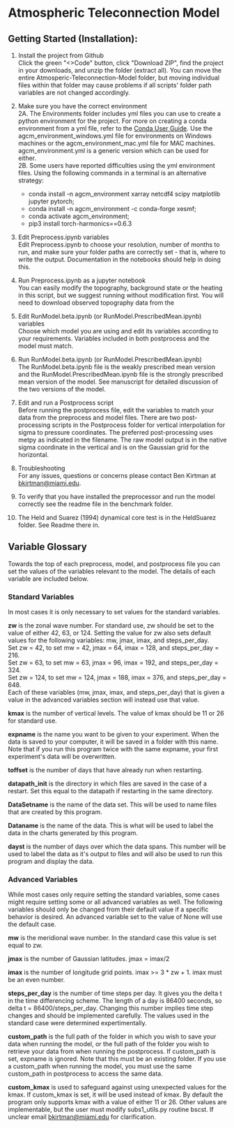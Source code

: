 # Atmospheric Teleconnection Model


## Getting Started (Installation):

1) Install the project from Github  
Click the green "<>Code" button, click "Download ZIP", find the project in your downloads, and unzip the folder (extract all). You can move the entire Atmosperic-Teleconnection-Model folder, but moving individual files within that folder may cause problems if all scripts' folder path variables are not changed accordingly.

2) Make sure you have the correct environment  
2A. The Environments folder includes yml files you can use to create a python environment for the project. For more on creating a conda environment from a yml file, refer to the [Conda User Guide](https://conda.io/projects/conda/en/latest/user-guide/tasks/manage-environments.html#creating-an-environment-from-an-environment-yml-file). Use the agcm_environment_windows.yml file for environments on Windows machines or the agcm_environment_mac.yml file for MAC machines. agcm_environment.yml is a generic version which can be used for either.  
2B. Some users have reported difficulties using the yml environment files. Using the following commands in a terminal is an alternative strategy:
   - conda install -n agcm_environment xarray netcdf4 scipy matplotlib jupyter pytorch;
   - conda install -n agcm_environment -c conda-forge xesmf;
   - conda activate agcm_environment;
   - pip3 install torch-harmonics==0.6.3

3) Edit Preprocess.ipynb variables  
Edit Preprocess.ipynb to choose your resolution, number of months to run, and make sure your folder paths are correctly set - that is, where to write the output. Documentation in the notebooks should help in doing this.

4) Run Preprocess.ipynb as a jupyter notebook  
You can easily modify the topography, background state or the heating in this script, but we suggest running without modification first. You will need to download observed topography data from the 

5) Edit RunModel.beta.ipynb (or RunModel.PrescribedMean.ipynb) variables  
Choose which model you are using and edit its variables according to your requirements. Variables included in both postprocess and the model must match.

6) Run RunModel.beta.ipynb (or RunModel.PrescribedMean.ipynb)  
The RunModel.beta.ipynb file is the weakly prescribed mean version and the RunModel.PrescribedMean.ipynb file is the strongly prescribed mean version of the model. See manuscript for detailed discussion of the two versions of the model.

7) Edit and run a Postprocess script  
Before running the postprocess file, edit the variables to match your data from the preprocess and model files. There are two post-processing scripts in the Postprocess folder for vertical interpolation for sigma to pressure coordinates. The preferred post-processing uses metpy as indicated in the filename. The raw model output is in the native sigma coordinate in the vertical and is on the Gaussian grid for the horizontal.

8) Troubleshooting  
For any issues, questions or concerns please contact Ben Kirtman at bkirtman@miami.edu.

9) To verify that you have installed the preprocessor and run the model correctly see the readme file in the benchmark folder.

10) The Held and Suarez (1994) dynamical core test is in the HeldSuarez folder. See Readme there in.


## Variable Glossary
Towards the top of each preprocess, model, and postprocess file you can set the values of the variables relevant to the model. The details of each variable are included below.


### Standard Variables
In most cases it is only necessary to set values for the standard variables.

**zw** is the zonal wave number. For standard use, zw should be set to the value of either 42, 63, or 124. Setting the value for zw also sets default values for the following variables: mw, jmax, imax, and steps_per_day.
<br>Set zw = 42, to set mw = 42, jmax = 64, imax = 128, and steps_per_day = 216.
<br>Set zw = 63, to set mw = 63, jmax = 96, imax = 192, and steps_per_day = 324.
<br>Set zw = 124, to set mw = 124, jmax = 188, imax = 376, and steps_per_day = 648.
<br>Each of these variables (mw, jmax, imax, and steps_per_day) that is given a value in the advanced variables section will instead use that value.

**kmax** is the number of vertical levels. The value of kmax should be 11 or 26 for standard use.

**expname** is the name you want to be given to your experiment. When the data is saved to your computer, it will be saved in a folder with this name. Note that if you run this program twice with the same expname, your first experiment's data will be overwritten.

**toffset** is the number of days that have already run when restarting.

**datapath_init** is the directory in which files are saved in the case of a restart. Set this equal to the datapath if restarting in the same directory.

**DataSetname** is the name of the data set. This will be used to name files that are created by this program.

**Dataname** is the name of the data. This is what will be used to label the data in the charts generated by this program.

**dayst** is the number of days over which the data spans. This number will be used to label the data as it's output to files and will also be used to run this program and display the data.


### Advanced Variables
While most cases only require setting the standard variables, some cases might require setting some or all advanced variables as well. The following variables should only be changed from their default value if a specific behavior is desired. An advanced variable set to the value of None will use the default case.

**mw** is the meridional wave number. In the standard case this value is set equal to zw.

**jmax** is the number of Gaussian latitudes. jmax = imax/2

**imax** is the number of longitude grid points. imax >= 3 * zw + 1. imax must be an even number.

**steps_per_day** is the number of time steps per day. It gives you the delta t in the time differencing scheme. The length of a day is 86400 seconds, so delta t = 86400/steps_per_day. Changing this number implies time step changes and should be implemented carefully. The values used in the standard case were determined expertimentally.

**custom_path** is the full path of the folder in which you wish to save your data when running the model, or the full path of the folder you wish to retrieve your data from when running the postprocess. If custom_path is set, expname is ignored. Note that this must be an existing folder. If you use a custom_path when running the model, you must use the same custom_path in postprocess to access the same data.

**custom_kmax** is used to safeguard against using unexpected values for the kmax. If custom_kmax is set, it will be used instead of kmax. By default the program only supports kmax with a value of either 11 or 26. Other values are implementable, but the user must modify subs1_utils.py routine bscst. If unclear email bkirtman@miami.edu for clarification.

